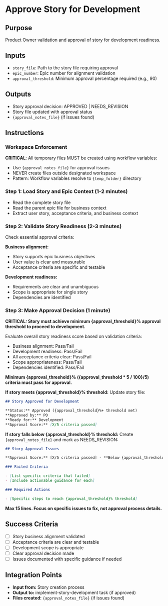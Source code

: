 # Approve Story for Development

## Purpose

Product Owner validation and approval of story for development readiness.

## Inputs

- `story_file`: Path to the story file requiring approval
- `epic_number`: Epic number for alignment validation
- `approval_threshold`: Minimum approval percentage required (e.g., 90)

## Outputs

- Story approval decision: APPROVED | NEEDS_REVISION
- Story file updated with approval status
- `{approval_notes_file}` (if issues found)

## Instructions

### Workspace Enforcement

**CRITICAL**: All temporary files MUST be created using workflow variables:

- Use `{approval_notes_file}` for approval issues
- NEVER create files outside designated workspace
- Pattern: Workflow variables resolve to `{temp_folder}` directory

### Step 1: Load Story and Epic Context (1-2 minutes)

- Read the complete story file
- Read the parent epic file for business context
- Extract user story, acceptance criteria, and business context

### Step 2: Validate Story Readiness (2-3 minutes)

Check essential approval criteria:

**Business alignment:**

- Story supports epic business objectives
- User value is clear and measurable
- Acceptance criteria are specific and testable

**Development readiness:**

- Requirements are clear and unambiguous
- Scope is appropriate for single story
- Dependencies are identified

### Step 3: Make Approval Decision (1 minute)

**CRITICAL: Story must achieve minimum {approval_threshold}% approval threshold to proceed to development.**

Evaluate overall story readiness score based on validation criteria:

- Business alignment: Pass/Fail
- Development readiness: Pass/Fail
- All acceptance criteria clear: Pass/Fail
- Scope appropriateness: Pass/Fail
- Dependencies identified: Pass/Fail

**Minimum {approval_threshold}% ({approval_threshold \* 5 / 100}/5) criteria must pass for approval.**

**If story meets {approval_threshold}% threshold:**
Update story file:

```markdown
## Story Approved for Development

**Status:** Approved ({approval_threshold}%+ threshold met)
**Approved by:** PO
**Ready for:** Development
**Approval Score:** [X/5 criteria passed]
```

**If story falls below {approval_threshold}% threshold:**
Create `{approval_notes_file}` and mark as NEEDS_REVISION:

```markdown
## Story Approval Issues

**Approval Score:** [X/5 criteria passed] - **Below {approval_threshold}% threshold**

### Failed Criteria

- [List specific criteria that failed]
- [Include actionable guidance for each]

### Required Actions

- [Specific steps to reach {approval_threshold}% threshold]
```

**Max 15 lines. Focus on specific issues to fix, not approval process details.**

## Success Criteria

- [ ] Story business alignment validated
- [ ] Acceptance criteria are clear and testable
- [ ] Development scope is appropriate
- [ ] Clear approval decision made
- [ ] Issues documented with specific guidance if needed

## Integration Points

- **Input from:** Story creation process
- **Output to:** implement-story-development task (if approved)
- **Files created:** `{approval_notes_file}` (if issues found)
